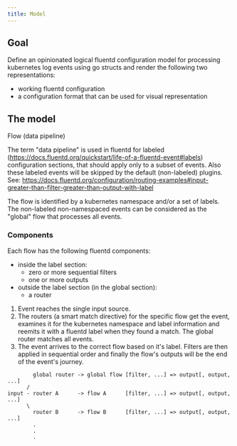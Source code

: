 ```yaml
---
title: Model
---
```


## Goal

Define an opinionated logical fluentd configuration model for processing kubernetes log events using go structs and 
render the following two representations:
 - working fluentd configuration
 - a configuration format that can be used for visual representation

## The model

Flow (data pipeline)

The term "data pipeline" is used in fluentd for labeled (https://docs.fluentd.org/quickstart/life-of-a-fluentd-event#labels) 
configuration sections, that should apply only to a subset of events. Also these labeled events will be skipped by the 
default (non-labeled) plugins. See:
https://docs.fluentd.org/configuration/routing-examples#input-greater-than-filter-greater-than-output-with-label

The flow is identified by a kubernetes namespace and/or a set of labels. The non-labeled non-namespaced events can be
considered as the "global" flow that processes all events.

### Components

Each flow has the following fluentd components:
  - inside the label section:
    - zero or more sequential filters
    - one or more outputs
  - outside the label section (in the global section):
    - a router

1. Event reaches the single input source.
2. The routers (a smart match directive) for the specific flow get the event, examines it for the
 kubernetes namespace and label information and reemits it with a fluentd label when they found a match. 
 The global router matches all events.
3. The event arrives to the correct flow based on it's label. Filters are then applied in sequential order and finally
the flow's outputs will be the end of the event's journey.
```
        global router -> global flow [filter, ...] => output[, output, ...]
      / 
input - router A      -> flow A      [filter, ...] => output[, output, ...]
      \
        router B      -> flow B      [filter, ...] => output[, output, ...]
        .
        .
        .
```